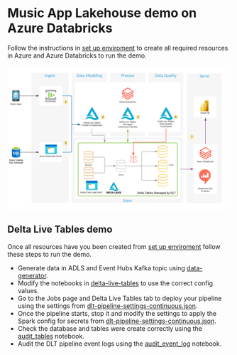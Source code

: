 # Music App Lakehouse demo on Azure Databricks

Follow the instructions in [set up enviroment](SET-UP-ENVIROMENT.md) to create all required resources in Azure and Azure Databricks to run the demo.

![Azure Databricks E2E - DLT & Power BI.png](images/Azure-Databrick-DLT-Power-BI.png)

## Delta Live Tables demo

Once all resources have you been created from [set up enviroment](SET-UP-ENVIROMENT.md) follow these steps to run the demo.

- Generate data in ADLS and Event Hubs Kafka topic using [data-generator](/data-generator).
- Modify the notebooks in [delta-live-tables](/delta-live-tables) to use the correct config values.
- Go to the Jobs page and Delta Live Tables tab to deploy your pipeline using the settings from [dlt-pipeline-settings-continuous.json](/delta-live-tables/dlt-pipeline-settings-continuous.json).
- Once the pipeline starts, stop it and modify the settings to apply the Spark config for secrets from [dlt-pipeline-settings-continuous.json](/delta-live-tables/dlt-pipeline-settings-continuous.json).
- Check the database and tables were create correctly using the [audit_tables](/delta-live-tables/audit_tables) notebook.
- Audit the DLT pipeline event logs using the [audit_event_log](/delta-live-tables/audit_event_log) notebook.